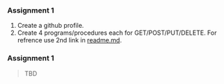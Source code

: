 ### Assignment 1

  1.  Create a github profile.
  1.  Create 4 programs/procedures each for GET/POST/PUT/DELETE. For refrence use 2nd link in [readme.md](./readme.md).

### Assignment 1

> TBD

